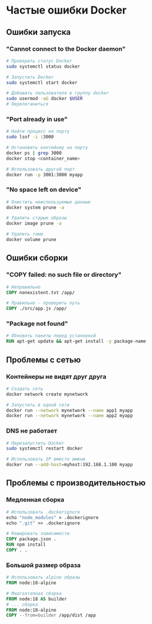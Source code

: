 # Частые ошибки Docker

## Ошибки запуска

### "Cannot connect to the Docker daemon"
```bash
# Проверить статус Docker
sudo systemctl status docker

# Запустить Docker
sudo systemctl start docker

# Добавить пользователя в группу docker
sudo usermod -aG docker $USER
# Перелогиниться
```

### "Port already in use"
```bash
# Найти процесс на порту
sudo lsof -i :3000

# Остановить контейнер на порту
docker ps | grep 3000
docker stop <container_name>

# Использовать другой порт
docker run -p 3001:3000 myapp
```

### "No space left on device"
```bash
# Очистить неиспользуемые данные
docker system prune -a

# Удалить старые образы
docker image prune -a

# Удалить тома
docker volume prune
```

## Ошибки сборки

### "COPY failed: no such file or directory"
```dockerfile
# Неправильно
COPY nonexistent.txt /app/

# Правильно - проверить путь
COPY ./src/app.js /app/
```

### "Package not found"
```dockerfile
# Обновить пакеты перед установкой
RUN apt-get update && apt-get install -y package-name
```

## Проблемы с сетью

### Контейнеры не видят друг друга
```bash
# Создать сеть
docker network create mynetwork

# Запустить в одной сети
docker run --network mynetwork --name app1 myapp
docker run --network mynetwork --name app2 myapp
```

### DNS не работает
```bash
# Перезапустить Docker
sudo systemctl restart docker

# Использовать IP вместо имени
docker run --add-host=myhost:192.168.1.100 myapp
```

## Проблемы с производительностью

### Медленная сборка
```dockerfile
# Использовать .dockerignore
echo "node_modules" > .dockerignore
echo ".git" >> .dockerignore

# Кешировать зависимости
COPY package.json .
RUN npm install
COPY . .
```

### Большой размер образа
```dockerfile
# Использовать alpine образы
FROM node:18-alpine

# Многоэтапная сборка
FROM node:18 AS builder
# ... сборка
FROM node:18-alpine
COPY --from=builder /app/dist /app
